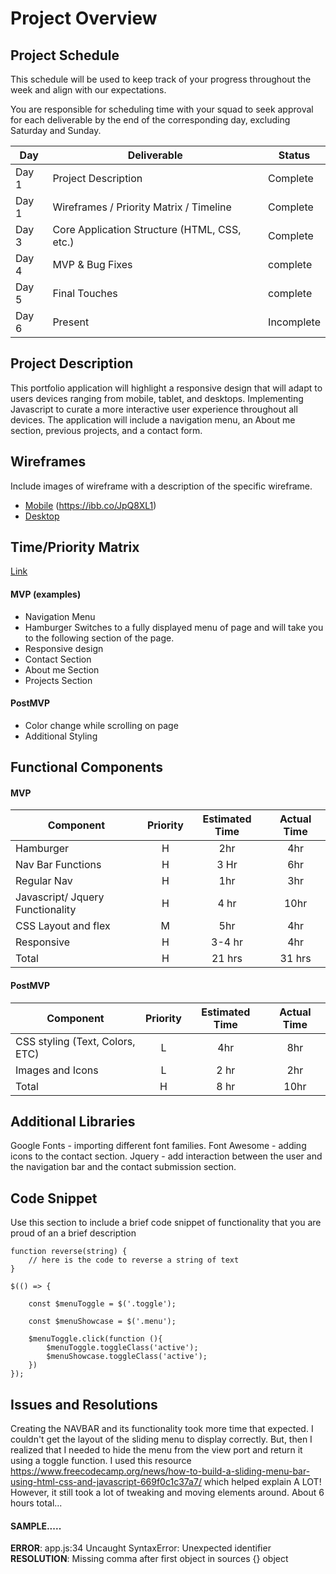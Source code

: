 # Project Overview

## Project Schedule
This schedule will be used to keep track of your progress throughout the week and align with our expectations.

You are responsible for scheduling time with your squad to seek approval for each deliverable by the end of the corresponding day, excluding Saturday and Sunday.

|  Day | Deliverable | Status
|---|---| ---|
|Day 1| Project Description | Complete
|Day 1| Wireframes / Priority Matrix / Timeline | Complete
|Day 3| Core Application Structure (HTML, CSS, etc.) | Complete
|Day 4| MVP & Bug Fixes | complete
|Day 5| Final Touches | complete
|Day 6| Present | Incomplete


## Project Description

This portfolio application will highlight a responsive design that will adapt to users devices ranging from mobile, tablet, and desktops. Implementing Javascript to curate a more interactive user experience throughout all devices. The application will include a navigation menu, an About me section, previous projects, and a contact form. 

## Wireframes

Include images of wireframe with a description of the specific wireframe.   

- [Mobile](https://ibb.co/vdLDwfd) (https://ibb.co/JpQ8XL1) 
- [Desktop](https://ibb.co/2y0zxMV)


## Time/Priority Matrix 

[Link](https://ibb.co/BLjYWnV)

#### MVP (examples)

- Navigation Menu
- Hamburger Switches to a fully displayed menu of page and will take you to the following section of the page. 
- Responsive design 
- Contact Section
- About me Section
- Projects Section

#### PostMVP 

- Color change while scrolling on page 
- Additional Styling

## Functional Components

#### MVP
| Component | Priority | Estimated Time | Actual Time |
| --- | :---: |  :---: | :---: | 
| Hamburger | H | 2hr | 4hr | 
| Nav Bar Functions | H | 3 Hr | 6hr | 
| Regular Nav | H | 1hr |  3hr |
| Javascript/ Jquery Functionality | H | 4 hr| 10hr |  
| CSS Layout and flex| M | 5hr | 4hr | 
| Responsive | H | 3-4 hr | 4hr | 
| Total | H | 21 hrs| 31 hrs |

#### PostMVP
| Component | Priority | Estimated Time | Actual Time |
| --- | :---: |  :---: | :---: | 
| CSS styling (Text, Colors, ETC) | L | 4hr | 8hr | 
| Images and Icons | L | 2 hr | 2hr |
| Total | H | 8 hr| 10hr |

## Additional Libraries
Google Fonts - importing different font families.
Font Awesome - adding icons to the contact section.
Jquery - add interaction between the user and the navigation bar and the contact submission section. 
## Code Snippet

Use this section to include a brief code snippet of functionality that you are proud of an a brief description  

```
function reverse(string) {
	// here is the code to reverse a string of text
}

$(() => {

    const $menuToggle = $('.toggle');
    
    const $menuShowcase = $('.menu');
    
    $menuToggle.click(function (){
        $menuToggle.toggleClass('active');
        $menuShowcase.toggleClass('active');
    })
});

```

## Issues and Resolutions
Creating the NAVBAR and its functionality took more time that expected. I couldn't get the layout of the sliding menu to display correctly. But, then I realized that I needed to hide the menu from the view port and return it using a toggle function. I used this resource https://www.freecodecamp.org/news/how-to-build-a-sliding-menu-bar-using-html-css-and-javascript-669f0c1c37a7/ which helped explain A LOT! However, it still took a lot of tweaking and moving elements around. About 6 hours total...

#### SAMPLE.....
**ERROR**: app.js:34 Uncaught SyntaxError: Unexpected identifier                                
**RESOLUTION**: Missing comma after first object in sources {} object